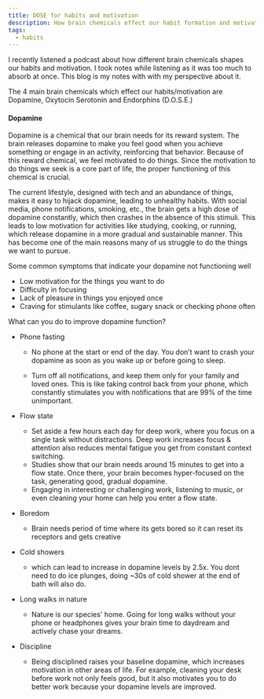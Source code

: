 ```yaml
---
title: DOSE for habits and motivation
description: How brain chemicals effect our habit formation and motivation
tags:
  - habits
---
```


I recently listened a <a herf="https://podcasts.apple.com/gb/podcast/how-dopamine-shapes-your-habits-and-productivity-tj-power/id1587142091?i=1000670956558" target="_blank">podcast </a> about how different brain chemicals shapes our habits and motivation. I took notes while listening as it was too much to absorb at once.
This blog is my notes with with my perspective about it.

The 4 main brain chemicals which effect our habits/motivation are Dopamine, Oxytocin Serotonin and Endorphins (D.O.S.E.)

#### Dopamine

Dopamine is a chemical that our brain needs for its reward system. The brain releases dopamine to make you feel good when you achieve something or engage in an activity, reinforcing that behavior. Because of this reward chemical, we feel motivated to do things. Since the motivation to do things we seek is a core part of life, the proper functioning of this chemical is crucial.

The current lifestyle, designed with tech and an abundance of things, makes it easy to hijack dopamine, leading to unhealthy habits. With social media, phone notifications, smoking, etc., the brain gets a high dose of dopamine constantly, which then crashes in the absence of this stimuli. This leads to low motivation for activities like studying, cooking, or running, which release dopamine in a more gradual and sustainable manner. This has become one of the main reasons many of us struggle to do the things we want to pursue.

Some common symptoms that indicate your dopamine not functioning well

- Low motivation for the things you want to do
- Difficulty in focusing
- Lack of pleasure in things you enjoyed once
- Craving for stimulants like coffee, sugary snack or checking phone often

What can you do to improve dopamine function?

- Phone fasting

  - No phone at the start or end of the day. You don’t want to crash your dopamine as soon as you wake up or before going to sleep.

  - Turn off all notifications, and keep them only for your family and loved ones. This is like taking control back from your phone, which constantly stimulates you with notifications that are 99% of the time unimportant.

- Flow state

  - Set aside a few hours each day for deep work, where you focus on a single task without distractions. Deep work increases focus & attention also reduces mental fatigue you get from constant context switching.
  - Studies show that our brain needs around 15 minutes to get into a flow state. Once there, your brain becomes hyper-focused on the task, generating good, gradual dopamine.
  - Engaging in interesting or challenging work, listening to music, or even cleaning your home can help you enter a flow state.

- Boredom

  - Brain needs period of time where its gets bored so it can reset its receptors and gets creative

- Cold showers

  - which can lead to increase in dopamine levels by 2.5x. You dont need to do ice plunges, doing ~30s of cold shower at the end of bath will also do.

- Long walks in nature

  - Nature is our species' home. Going for long walks without your phone or headphones gives your brain time to daydream and actively chase your dreams.

- Discipline

  - Being disciplined raises your baseline dopamine, which increases motivation in other areas of life. For example, cleaning your desk before work not only feels good, but it also motivates you to do better work because your dopamine levels are improved.
